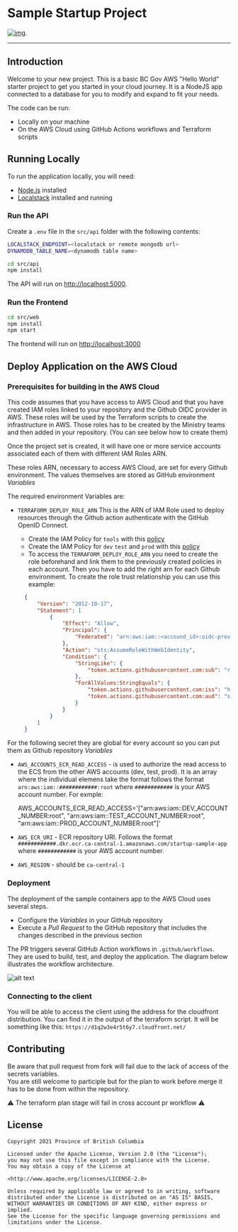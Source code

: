 # Sample Startup Project

[![img](https://img.shields.io/badge/Lifecycle-Experimental-339999)](https://github.com/bcgov/repomountie/blob/master/doc/lifecycle-badges.md).

---

## Introduction

Welcome to your new project. This is a basic BC Gov AWS "Hello World" starter project to get you started in your cloud journey. It is a NodeJS app connected to a database for you to modify and expand to fit your needs.

The code can be run:

- Locally on your machine
- On the AWS Cloud using GitHub Actions workflows and Terraform scripts

## Running Locally

To run the application locally, you will need:

- [Node.js](https://nodejs.org/) installed
- [Localstack](https://github.com/localstack/localstack) installed and running

### Run the API

Create a `.env` file in the `src/api` folder with the following contents:

```bash
LOCALSTACK_ENDPOINT=<localstack or remote mongodb url>
DYNAMODB_TABLE_NAME=<dynamodb table name>
```

```bash
cd src/api 
npm install
```

The API will run on <http://localhost:5000>.

### Run the Frontend

```bash
cd src/web
npm install
npm start 
```

The frontend will run on <http://localhost:3000>  

## Deploy Application on the AWS Cloud

### Prerequisites for building in the AWS Cloud

This code assumes that you have access to AWS Cloud and that you have created IAM roles linked to your repository and the Github OIDC provider in AWS. These roles will be used by the Terraform scripts to create the infrastructure in AWS. Those roles has to be created by the Ministry teams and then added in your repository. (You can see below how to create them)

Once the project set is created, it will have one or more service accounts associated each of them with different IAM Roles ARN.

These roles ARN, necessary to access AWS Cloud, are set for every Github environment. The values themselves are stored as GitHub environment _Variables_

The required environment Variables are:

- `TERRAFORM_DEPLOY_ROLE_ARN` This is the ARN of IAM Role used to deploy resources through the Github action authenticate with the GitHub OpenID Connect.
  - Create the IAM Policy for `tools` with this [policy](https://github.com/bcgov/startup-sample-project-aws-containers/blob/main/docs/IAM_policies/Registry_Deployment_IAM_Policy.json)
  - Create the IAM Policy for `dev` `test` and `prod`  with this [policy](https://github.com/bcgov/startup-sample-project-aws-containers/blob/main/docs/IAM_policies/App_Deployment_IAM_Policy.json)
  - To access the `TERRAFORM_DEPLOY_ROLE_ARN` you need to create the role beforehand and link them to the previously created policies in each account. Then you have to add the right arn for each Github environment.
  To create the role trust relationship you can use this example:

  ```json
    {
        "Version": "2012-10-17",
        "Statement": [
            {
                "Effect": "Allow",
                "Principal": {
                    "Federated": "arn:aws:iam::<accound_id>:oidc-provider/token.actions.githubusercontent.com"
                },
                "Action": "sts:AssumeRoleWithWebIdentity",
                "Condition": {
                    "StringLike": {
                        "token.actions.githubusercontent.com:sub": "repo:<Github_organization>/<repo_name>:ref:refs/heads/<Your_branch>"
                    },
                    "ForAllValues:StringEquals": {
                        "token.actions.githubusercontent.com:iss": "https://token.actions.githubusercontent.com",
                        "token.actions.githubusercontent.com:aud": "sts.amazonaws.com"
                    }
                }
            }
        ]
    }

    ```

For the following secret they are global for every account so you can put them as Github repository _Variables_

- `AWS_ACCOUNTS_ECR_READ_ACCESS` - is used to authorize the read access to the ECS from the other AWS accounts (dev, test, prod). It is an array where the individual elemens take the format  follows the format `arn:aws:iam::############:root` where `############` is your AWS account number. For exmple:

    AWS_ACCOUNTS_ECR_READ_ACCESS='["arn:aws:iam::DEV_ACCOUNT_NUMBER:root", "arn:aws:iam::TEST_ACCOUNT_NUMBER:root", "arn:aws:iam::PROD_ACCOUNT_NUMBER:root"]'

- `AWS_ECR_URI` - ECR repository URI. Follows the format `############.dkr.ecr.ca-central-1.amazonaws.com/startup-sample-app` where `############` is your AWS account number.
- `AWS_REGION` - should be `ca-central-1`

### Deployment

The deployment of the sample containers app to the AWS Cloud uses several steps.

- Configure the _Variables_ in your GitHub repository
- Execute a _Pull Request_ to the GitHub repository that includes the changes described in the previous section

The PR triggers several GitHub Action workflows in `.github/workflows`. They are used to build, test, and deploy the application. The diagram below illustrates the workflow architecture.

![alt text](docs/images/workflows.png "GitHub Action workflows")

### Connecting to the client

You will be able to access the client using the address for the cloudfront distribution. You can find it in the output of the terraform script. It will be something like this: `https://d1q2w3e4r5t6y7.cloudfront.net/`

## Contributing

Be aware that pull request from fork will fail due to the lack of access of the secrets variables.  
You are still welcome to participle but for the plan to work before merge it has to be done from within the repository.

:warning: The terraform plan stage will fail in cross account pr workflow :warning:

## License

```text
Copyright 2021 Province of British Columbia

Licensed under the Apache License, Version 2.0 (the "License");
you may not use this file except in compliance with the License.
You may obtain a copy of the License at

<http://www.apache.org/licenses/LICENSE-2.0>

Unless required by applicable law or agreed to in writing, software
distributed under the License is distributed on an "AS IS" BASIS,
WITHOUT WARRANTIES OR CONDITIONS OF ANY KIND, either express or implied.
See the License for the specific language governing permissions and
limitations under the License.
```
